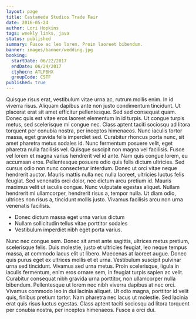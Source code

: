 ```yaml
---
layout: page
title: Castaneda Studios Trade Fair
date: 2016-05-24
author: Lori Hopkins
tags: weekly links, java
status: published
summary: Fusce ac leo lorem. Proin laoreet bibendum.
banner: images/banner/wedding.jpg
booking:
  startDate: 06/22/2017
  endDate: 06/24/2017
  ctyhocn: ATLFBHX
  groupCode: CSTF
published: true
---
```

Quisque risus erat, vestibulum vitae urna ac, rutrum mollis enim. In id viverra risus. Aliquam dapibus ante non justo condimentum tincidunt. Ut placerat erat sit amet efficitur pellentesque. Sed sed consequat quam. Donec quis est vitae eros laoreet elementum in id turpis. Ut congue turpis metus, sed scelerisque mi congue nec. Class aptent taciti sociosqu ad litora torquent per conubia nostra, per inceptos himenaeos. Nunc iaculis tortor massa, eget gravida felis imperdiet sed. Curabitur rhoncus porta nunc, sit amet pharetra metus sodales id. Nunc fermentum posuere velit, eget pharetra nulla facilisis vel. Quisque suscipit non magna vel facilisis. Fusce vel lorem et magna varius hendrerit vel id ante.
Nam quis congue lorem, eu accumsan eros. Pellentesque posuere odio quis felis dictum ultricies. Sed cursus odio non nunc consectetur interdum. Donec ut orci vitae neque hendrerit auctor. Mauris mattis nulla nec nulla laoreet, ultricies luctus felis feugiat. Sed venenatis orci dolor, nec dictum arcu pretium id. Mauris maximus velit ut iaculis congue. Nunc vulputate egestas aliquet. Nullam hendrerit mi ullamcorper, hendrerit risus a, tempor nulla. Ut diam odio, ultrices non risus a, tincidunt mollis justo. Vivamus facilisis arcu non urna venenatis facilisis.

* Donec dictum massa eget urna varius dictum
* Nullam sollicitudin tellus vitae porttitor sodales
* Vestibulum imperdiet nibh eget porta varius.

Nunc nec congue sem. Donec sit amet ante sagittis, ultrices metus pretium, scelerisque felis. Duis molestie, justo et ultricies feugiat, leo neque tempus massa, at commodo lacus elit ut libero. Maecenas at laoreet augue. Donec quis purus eget ex ultrices mollis et et urna. Vestibulum suscipit pulvinar urna sed tincidunt. Vivamus sed urna metus. Proin scelerisque, ligula in iaculis fermentum, enim eros ornare sem, in feugiat turpis sapien ac velit. Curabitur consequat nibh gravida urna porttitor, non ullamcorper nulla bibendum. Pellentesque ut lorem nec nibh viverra dapibus at nec orci. Vivamus commodo leo in dui lacinia aliquet. Ut odio magna, porttitor id velit quis, finibus pretium tortor. Nam pharetra nec lacus ut molestie. Sed lacinia erat quis risus luctus egestas. Class aptent taciti sociosqu ad litora torquent per conubia nostra, per inceptos himenaeos. Fusce a orci dui.
